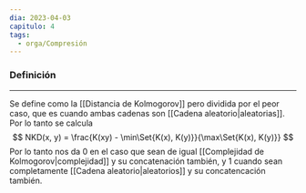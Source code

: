 ```yaml
---
dia: 2023-04-03
capitulo: 4
tags:
  - orga/Compresión
---
```

### Definición
---
Se define como la [[Distancia de Kolmogorov]] pero dividida por el peor caso, que es cuando ambas cadenas son [[Cadena aleatorio|aleatorias]]. Por lo tanto se calcula $$ NKD(x, y) = \frac{K(xy) - \min\Set{K(x), K(y)}}{\max\Set{K(x), K(y)}} $$
Por lo tanto nos da $0$ en el caso que sean de igual [[Complejidad de Kolmogorov|complejidad]] y su concatenación también, y $1$ cuando sean completamente [[Cadena aleatorio|aleatorios]] y su concatencación también.